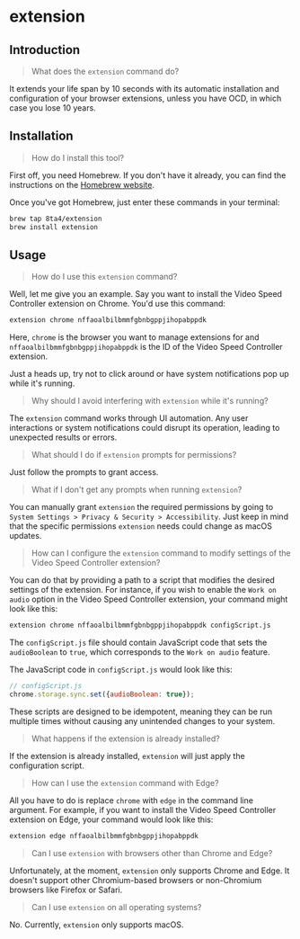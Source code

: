 # extension

## Introduction

> What does the `extension` command do?

It extends your life span by 10 seconds with its automatic installation and configuration of your browser extensions, unless you have OCD, in which case you lose 10 years.

## Installation

> How do I install this tool?

First off, you need Homebrew. If you don't have it already, you can find the instructions on the [Homebrew website](https://brew.sh/).

Once you've got Homebrew, just enter these commands in your terminal:

```sh
brew tap 8ta4/extension
brew install extension
```

## Usage

> How do I use this `extension` command?

Well, let me give you an example. Say you want to install the Video Speed Controller extension on Chrome. You'd use this command:

```sh
extension chrome nffaoalbilbmmfgbnbgppjihopabppdk
```

Here, `chrome` is the browser you want to manage extensions for and `nffaoalbilbmmfgbnbgppjihopabppdk` is the ID of the Video Speed Controller extension.

Just a heads up, try not to click around or have system notifications pop up while it's running.

> Why should I avoid interfering with `extension` while it's running?

The `extension` command works through UI automation. Any user interactions or system notifications could disrupt its operation, leading to unexpected results or errors.

> What should I do if `extension` prompts for permissions?

Just follow the prompts to grant access.

> What if I don't get any prompts when running `extension`?

You can manually grant `extension` the required permissions by going to `System Settings > Privacy & Security > Accessibility`.  Just keep in mind that the specific permissions `extension` needs could change as macOS updates.

> How can I configure the `extension` command to modify settings of the Video Speed Controller extension?

You can do that by providing a path to a script that modifies the desired settings of the extension. For instance, if you wish to enable the `Work on audio` option in the Video Speed Controller extension, your command might look like this:

```sh
extension chrome nffaoalbilbmmfgbnbgppjihopabppdk configScript.js
```

The `configScript.js` file should contain JavaScript code that sets the `audioBoolean` to `true`, which corresponds to the `Work on audio` feature.

The JavaScript code in `configScript.js` would look like this:

```javascript
// configScript.js
chrome.storage.sync.set({audioBoolean: true});
```

These scripts are designed to be idempotent, meaning they can be run multiple times without causing any unintended changes to your system.

> What happens if the extension is already installed?

If the extension is already installed, `extension` will just apply the configuration script.

> How can I use the `extension` command with Edge?

All you have to do is replace `chrome` with `edge` in the command line argument. For example, if you want to install the Video Speed Controller extension on Edge, your command would look like this:

```sh
extension edge nffaoalbilbmmfgbnbgppjihopabppdk
```

> Can I use `extension` with browsers other than Chrome and Edge?

Unfortunately, at the moment, `extension` only supports Chrome and Edge. It doesn't support other Chromium-based browsers or non-Chromium browsers like Firefox or Safari.

> Can I use `extension` on all operating systems?

No. Currently, `extension` only supports macOS.

